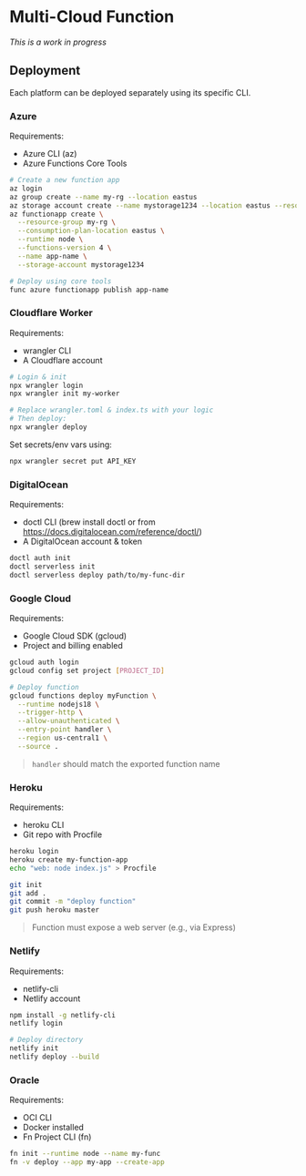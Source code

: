 # Multi-Cloud Function

_This is a work in progress_

## Deployment

Each platform can be deployed separately using its specific CLI.

### Azure

Requirements:
- Azure CLI (az)
- Azure Functions Core Tools

```sh
# Create a new function app
az login
az group create --name my-rg --location eastus
az storage account create --name mystorage1234 --location eastus --resource-group my-rg --sku Standard_LRS
az functionapp create \
  --resource-group my-rg \
  --consumption-plan-location eastus \
  --runtime node \
  --functions-version 4 \
  --name app-name \
  --storage-account mystorage1234

# Deploy using core tools
func azure functionapp publish app-name

```

### Cloudflare Worker

Requirements:
- wrangler CLI
- A Cloudflare account

```sh
# Login & init
npx wrangler login
npx wrangler init my-worker

# Replace wrangler.toml & index.ts with your logic
# Then deploy:
npx wrangler deploy
```

Set secrets/env vars using:

```sh
npx wrangler secret put API_KEY
```

### DigitalOcean

Requirements:
- doctl CLI (brew install doctl or from https://docs.digitalocean.com/reference/doctl/)
- A DigitalOcean account & token

```sh
doctl auth init
doctl serverless init
doctl serverless deploy path/to/my-func-dir
```

### Google Cloud

Requirements:
- Google Cloud SDK (gcloud)
- Project and billing enabled

```sh
gcloud auth login
gcloud config set project [PROJECT_ID]

# Deploy function
gcloud functions deploy myFunction \
  --runtime nodejs18 \
  --trigger-http \
  --allow-unauthenticated \
  --entry-point handler \
  --region us-central1 \
  --source .
```

> `handler` should match the exported function name

### Heroku

Requirements:
- heroku CLI
- Git repo with Procfile

```sh
heroku login
heroku create my-function-app
echo "web: node index.js" > Procfile

git init
git add .
git commit -m "deploy function"
git push heroku master
```

> Function must expose a web server (e.g., via Express)

### Netlify

Requirements:
- netlify-cli
- Netlify account

```sh
npm install -g netlify-cli
netlify login

# Deploy directory
netlify init
netlify deploy --build
```

### Oracle

Requirements:
- OCI CLI
- Docker installed
- Fn Project CLI (fn)

```sh
fn init --runtime node --name my-func
fn -v deploy --app my-app --create-app
```
